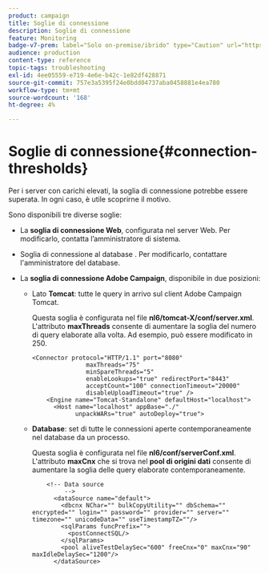 ```yaml
---
product: campaign
title: Soglie di connessione
description: Soglie di connessione
feature: Monitoring
badge-v7-prem: label="Solo on-premise/ibrido" type="Caution" url="https://experienceleague.adobe.com/docs/campaign-classic/using/installing-campaign-classic/architecture-and-hosting-models/hosting-models-lp/hosting-models.html?lang=it" tooltip="Applicabile solo alle distribuzioni on-premise e ibride"
audience: production
content-type: reference
topic-tags: troubleshooting
exl-id: 4ee05559-e719-4e6e-b42c-1e82df428871
source-git-commit: 757e3a5395f24e0bdd04737aba0458881e4ea780
workflow-type: tm+mt
source-wordcount: '168'
ht-degree: 4%

---
```


# Soglie di connessione{#connection-thresholds}



Per i server con carichi elevati, la soglia di connessione potrebbe essere superata. In ogni caso, è utile scoprirne il motivo.

Sono disponibili tre diverse soglie:

* La **soglia di connessione Web**, configurata nel server Web. Per modificarlo, contatta l’amministratore di sistema.

* Soglia di connessione al database **&#x200B;**. Per modificarlo, contattare l&#39;amministratore del database.

* La **soglia di connessione Adobe Campaign**, disponibile in due posizioni:

   * Lato **Tomcat**: tutte le query in arrivo sul client Adobe Campaign Tomcat.

     Questa soglia è configurata nel file **nl6/tomcat-X/conf/server.xml**. L&#39;attributo **maxThreads** consente di aumentare la soglia del numero di query elaborate alla volta. Ad esempio, può essere modificato in 250.

     ```
     <Connector protocol="HTTP/1.1" port="8080"
                    maxThreads="75"
                    minSpareThreads="5"
                    enableLookups="true" redirectPort="8443"
                    acceptCount="100" connectionTimeout="20000"
                    disableUploadTimeout="true" />
         <Engine name="Tomcat-Standalone" defaultHost="localhost">
           <Host name="localhost" appBase="./"
                 unpackWARs="true" autoDeploy="true">
     ```

   * **Database**: set di tutte le connessioni aperte contemporaneamente nel database da un processo.

     Questa soglia è configurata nel file **nl6/conf/serverConf.xml**. L&#39;attributo **maxCnx** che si trova nel **pool di origini dati** consente di aumentare la soglia delle query elaborate contemporaneamente.

     ```
         <!-- Data source
              -->
           <dataSource name="default">
             <dbcnx NChar="" bulkCopyUtility="" dbSchema="" encrypted="" login="" password="" provider="" server="" timezone="" unicodeData="" useTimestampTZ=""/>
             <sqlParams funcPrefix="">
               <postConnectSQL/>
             </sqlParams>
             <pool aliveTestDelaySec="600" freeCnx="0" maxCnx="90" maxIdleDelaySec="1200"/>
           </dataSource>
     ```
